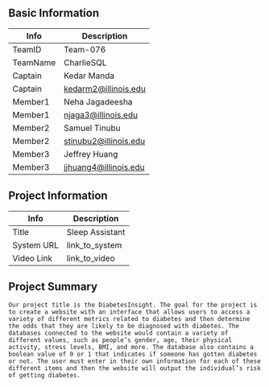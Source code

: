
## Basic Information

|   Info      |        Description     |
| ----------- | ---------------------- |
| TeamID      |        Team-076        |
| TeamName    |      CharlieSQL        |
| Captain     |       Kedar Manda      |
| Captain     |  kedarm2@illinois.edu  |
| Member1     |  Neha Jagadeesha       |
| Member1     |   njaga3@illinois.edu  |
| Member2     |     Samuel Tinubu      |
| Member2     |  stinubu2@illinois.edu |
| Member3     |      Jeffrey Huang     |
| Member3     |  jjhuang4@illinois.edu |

## Project Information

|   Info      |        Description     |
| ----------- | ---------------------- |
|  Title      |     Sleep Assistant    |
| System URL  |      link_to_system    |
| Video Link  |      link_to_video     |

## Project Summary
	Our project title is the DiabetesInsight. The goal for the project is to create a website with an interface that allows users to access a variety of different metrics related to diabetes and then determine the odds that they are likely to be diagnosed with diabetes. The databases connected to the website would contain a variety of different values, such as people’s gender, age, their physical activity, stress levels, BMI, and more. The database also contains a boolean value of 0 or 1 that indicates if someone has gotten diabetes or not. The user must enter in their own information for each of these different items and then the website will output the individual’s risk of getting diabetes.
